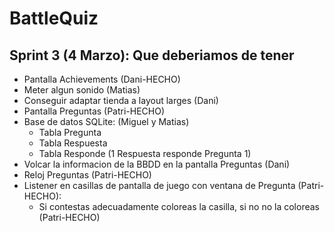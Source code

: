 # BattleQuiz

Sprint 3 (4 Marzo): Que deberiamos de tener
-------------------------------------------
- Pantalla Achievements (Dani-HECHO)
- Meter algun sonido (Matias)
- Conseguir adaptar tienda a layout larges (Dani)
- Pantalla Preguntas (Patri-HECHO)
- Base de datos SQLite: (Miguel y Matias)
	- Tabla Pregunta
	- Tabla Respuesta
	- Tabla Responde (1 Respuesta responde Pregunta 1)
- Volcar la informacion de la BBDD en la pantalla Preguntas (Dani)
- Reloj Preguntas (Patri-HECHO)
- Listener en casillas de pantalla de juego con ventana de Pregunta (Patri-HECHO):
	- Si contestas adecuadamente coloreas la casilla, si no no la coloreas (Patri-HECHO)
